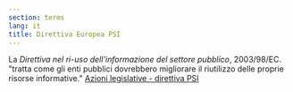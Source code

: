 ```yaml
---
section: terms
lang: it
title: Direttiva Europea PSI
---
```


La *Direttiva nel ri-uso dell'informazione del settore pubblico*, 2003/98/EC. "tratta come gli enti pubblici dovrebbero migliorare il riutilizzo delle proprie risorse informative." [Azioni legislative - direttiva PSI](http:/ec.europa.eu/information_society/policy/psi/actions_eu/policy_actions/index_en.htm)
